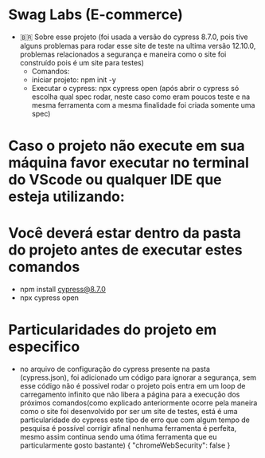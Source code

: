 # Swag Labs (E-commerce)
  
- 🇧🇷 Sobre esse projeto (foi usada a versão do cypress 8.7.0, pois tive alguns problemas para rodar esse site de teste na ultima versão 12.10.0, problemas relacionados a segurança e maneira como o site foi construído pois é um site para testes)
  - Comandos:
  - iniciar projeto: npm init -y
  - Executar o cypress: npx cypress open (após abrir o cypress só escolha qual spec rodar, neste caso como eram poucos teste e na mesma ferramenta com a mesma finalidade foi criada somente uma spec)

# Caso o projeto não execute em sua máquina favor executar no terminal do VScode ou qualquer IDE que esteja utilizando:
# Você deverá estar dentro da pasta do projeto antes de executar estes comandos
  - npm install cypress@8.7.0
  - npx cypress open
# Particularidades do projeto em especifico
  - no arquivo de configuração do cypress presente na pasta (cypress.json), foi adicionado um código para ignorar a segurança, sem esse código não é possivel rodar o projeto pois entra em um loop de carregamento infinito que não libera a página para a execução dos próximos comandos(como explicado anteriormente ocorre pela maneira como o site foi desenvolvido por ser um site de testes, está é uma particularidade do cypress este tipo de erro que com algum tempo de pesquisa é possível corrigir afinal nenhuma ferramenta é perfeita, mesmo assim continua sendo uma ótima ferramenta que eu particularmente gosto bastante)
{
    "chromeWebSecurity": false
}